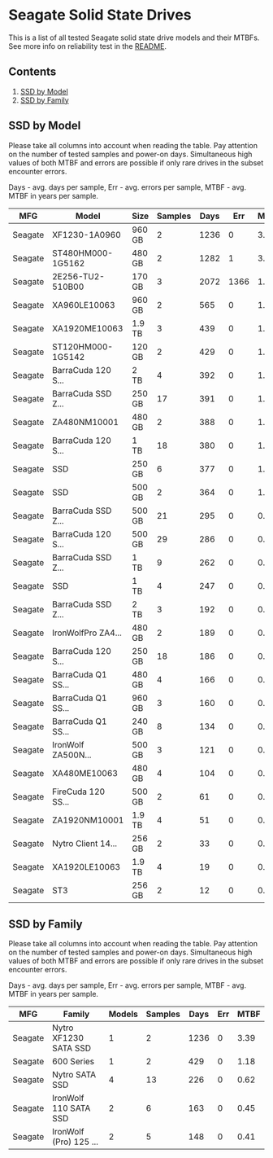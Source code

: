 Seagate Solid State Drives
==========================

This is a list of all tested Seagate solid state drive models and their MTBFs. See
more info on reliability test in the [README](https://github.com/linuxhw/SMART).

Contents
--------

1. [ SSD by Model  ](#ssd-by-model)
2. [ SSD by Family ](#ssd-by-family)

SSD by Model
------------

Please take all columns into account when reading the table. Pay attention on the
number of tested samples and power-on days. Simultaneous high values of both MTBF
and errors are possible if only rare drives in the subset encounter errors.

Days - avg. days per sample,
Err  - avg. errors per sample,
MTBF - avg. MTBF in years per sample.

| MFG       | Model              | Size   | Samples | Days  | Err   | MTBF |
|-----------|--------------------|--------|---------|-------|-------|------|
| Seagate   | XF1230-1A0960      | 960 GB | 2       | 1236  | 0     | 3.39   |
| Seagate   | ST480HM000-1G5162  | 480 GB | 2       | 1282  | 1     | 3.20   |
| Seagate   | 2E256-TU2-510B00   | 170 GB | 3       | 2072  | 1366  | 1.85   |
| Seagate   | XA960LE10063       | 960 GB | 2       | 565   | 0     | 1.55   |
| Seagate   | XA1920ME10063      | 1.9 TB | 3       | 439   | 0     | 1.20   |
| Seagate   | ST120HM000-1G5142  | 120 GB | 2       | 429   | 0     | 1.18   |
| Seagate   | BarraCuda 120 S... | 2 TB   | 4       | 392   | 0     | 1.08   |
| Seagate   | BarraCuda SSD Z... | 250 GB | 17      | 391   | 0     | 1.07   |
| Seagate   | ZA480NM10001       | 480 GB | 2       | 388   | 0     | 1.06   |
| Seagate   | BarraCuda 120 S... | 1 TB   | 18      | 380   | 0     | 1.04   |
| Seagate   | SSD                | 250 GB | 6       | 377   | 0     | 1.03   |
| Seagate   | SSD                | 500 GB | 2       | 364   | 0     | 1.00   |
| Seagate   | BarraCuda SSD Z... | 500 GB | 21      | 295   | 0     | 0.81   |
| Seagate   | BarraCuda 120 S... | 500 GB | 29      | 286   | 0     | 0.79   |
| Seagate   | BarraCuda SSD Z... | 1 TB   | 9       | 262   | 0     | 0.72   |
| Seagate   | SSD                | 1 TB   | 4       | 247   | 0     | 0.68   |
| Seagate   | BarraCuda SSD Z... | 2 TB   | 3       | 192   | 0     | 0.53   |
| Seagate   | IronWolfPro ZA4... | 480 GB | 2       | 189   | 0     | 0.52   |
| Seagate   | BarraCuda 120 S... | 250 GB | 18      | 186   | 0     | 0.51   |
| Seagate   | BarraCuda Q1 SS... | 480 GB | 4       | 166   | 0     | 0.46   |
| Seagate   | BarraCuda Q1 SS... | 960 GB | 3       | 160   | 0     | 0.44   |
| Seagate   | BarraCuda Q1 SS... | 240 GB | 8       | 134   | 0     | 0.37   |
| Seagate   | IronWolf ZA500N... | 500 GB | 3       | 121   | 0     | 0.33   |
| Seagate   | XA480ME10063       | 480 GB | 4       | 104   | 0     | 0.29   |
| Seagate   | FireCuda 120 SS... | 500 GB | 2       | 61    | 0     | 0.17   |
| Seagate   | ZA1920NM10001      | 1.9 TB | 4       | 51    | 0     | 0.14   |
| Seagate   | Nytro Client 14... | 256 GB | 2       | 33    | 0     | 0.09   |
| Seagate   | XA1920LE10063      | 1.9 TB | 4       | 19    | 0     | 0.05   |
| Seagate   | ST3                | 256 GB | 2       | 12    | 0     | 0.03   |

SSD by Family
-------------

Please take all columns into account when reading the table. Pay attention on the
number of tested samples and power-on days. Simultaneous high values of both MTBF
and errors are possible if only rare drives in the subset encounter errors.

Days - avg. days per sample,
Err  - avg. errors per sample,
MTBF - avg. MTBF in years per sample.

| MFG       | Family                 | Models | Samples | Days  | Err   | MTBF |
|-----------|------------------------|--------|---------|-------|-------|------|
| Seagate   | Nytro XF1230 SATA SSD  | 1      | 2       | 1236  | 0     | 3.39   |
| Seagate   | 600 Series             | 1      | 2       | 429   | 0     | 1.18   |
| Seagate   | Nytro SATA SSD         | 4      | 13      | 226   | 0     | 0.62   |
| Seagate   | IronWolf 110 SATA SSD  | 2      | 6       | 163   | 0     | 0.45   |
| Seagate   | IronWolf (Pro) 125 ... | 2      | 5       | 148   | 0     | 0.41   |
